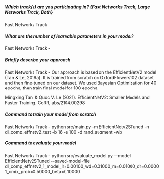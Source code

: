 ##### Which track(s) are you participating in? {Fast Networks Track, Large Networks Track, Both}
Fast Networks Track

##### What are the number of learnable parameters in your model?
Fast Networks Track -

##### Briefly describe your approach
Fast Networks Track - Our approach is based on the EfficientNetV2 model (Tan & Le, 2019a). It is trained from scratch on 
OxfordFlowers102 dataset and then fine-tuned on our dataset. We used Bayesian Optimization for 40 epochs, 
then train final model for 100 epochs.

Mingxing Tan, & Quoc V. Le (2021). EfficientNetV2: Smaller Models and Faster Training. CoRR, abs/2104.00298

##### Command to train your model from scratch
Fast Networks Track -
python src/main.py -m EfficientNetv2STuned -n dl_comp_effnetv2_test -b 16 -e 100 -d rand_augment -wb


##### Command to evaluate your model
Fast Networks Track -
python src/evaluate_model.py --model EfficientNetv2STuned 
--saved-model-file dl_comp_effnetv2_1_model_lr=0.00100_wd=0.01000_m=0.01000_dr=0.00001_cmix_prob=0.50000_beta=0.10000